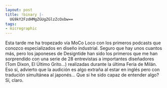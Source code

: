 ```yaml
---
layout: post
title: !binary |-
  UG9kY2FzdHMgZGUgZGlzZcOxbw==
tags:
- micrographic
---
```

Esta tarde me ha tropezado vía MoCo Loco con los primeros podcasts que conozco especializados en diseño industrial. Seguro que hay unos cuantos más, pero los japoneses de Designtide han sido los primeros que me han sorprendido con una serie de 28 entrevistas a importantes diseñadores (Tom Dixon, El Último Grito…) realizadas durante la última Feria de Milán. Eso sí, advierto que la audición es algo extraña al estar en inglés pero con tradución simultánea al japonés… Que si he sido capaz de entender algo? Sí, claro.
